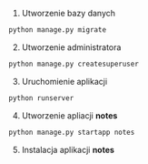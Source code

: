 1. Utworzenie bazy danych
```bash
python manage.py migrate
```
2. Utworzenie administratora
```bash
python manage.py createsuperuser
```
3. Uruchomienie aplikacji
```bash
python runserver 
```
4. Utworzenie apliacji __notes__
```bash
python manage.py startapp notes
```
5. Instalacja aplikacji __notes__ 
